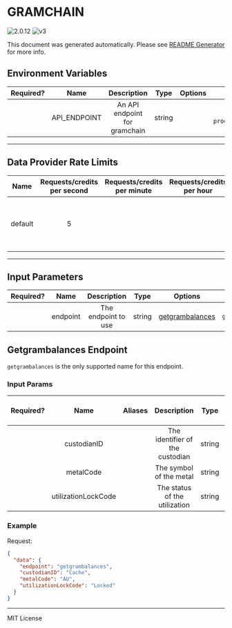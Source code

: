 # GRAMCHAIN

![2.0.12](https://img.shields.io/github/package-json/v/smartcontractkit/external-adapters-js?filename=packages/sources/gramchain/package.json) ![v3](https://img.shields.io/badge/framework%20version-v3-blueviolet)

This document was generated automatically. Please see [README Generator](../../scripts#readme-generator) for more info.

## Environment Variables

| Required? |     Name     |          Description          |  Type  | Options |                   Default                   |
| :-------: | :----------: | :---------------------------: | :----: | :-----: | :-----------------------------------------: |
|           | API_ENDPOINT | An API endpoint for gramchain | string |         | `https://api-prod.gramchain.net/api/public` |

---

## Data Provider Rate Limits

|  Name   | Requests/credits per second | Requests/credits per minute | Requests/credits per hour |                           Note                           |
| :-----: | :-------------------------: | :-------------------------: | :-----------------------: | :------------------------------------------------------: |
| default |              5              |                             |                           | Considered unlimited tier, but setting reasonable limits |

---

## Input Parameters

| Required? |   Name   |     Description     |  Type  |                   Options                    |      Default      |
| :-------: | :------: | :-----------------: | :----: | :------------------------------------------: | :---------------: |
|           | endpoint | The endpoint to use | string | [getgrambalances](#getgrambalances-endpoint) | `getgrambalances` |

## Getgrambalances Endpoint

`getgrambalances` is the only supported name for this endpoint.

### Input Params

| Required? |        Name         | Aliases |           Description           |  Type  | Options | Default  | Depends On | Not Valid With |
| :-------: | :-----------------: | :-----: | :-----------------------------: | :----: | :-----: | :------: | :--------: | :------------: |
|           |     custodianID     |         | The identifier of the custodian | string |         | `Cache`  |            |                |
|           |      metalCode      |         |     The symbol of the metal     | string |         |   `AU`   |            |                |
|           | utilizationLockCode |         |  The status of the utilization  | string |         | `Locked` |            |                |

### Example

Request:

```json
{
  "data": {
    "endpoint": "getgrambalances",
    "custodianID": "Cache",
    "metalCode": "AU",
    "utilizationLockCode": "Locked"
  }
}
```

---

MIT License

